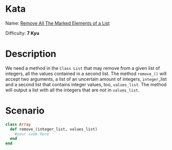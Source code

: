 # Kata
Name: [Remove All The Marked Elements of a List](https://www.codewars.com/kata/remove-all-the-marked-elements-of-a-list)

Difficulty: **7 Kyu**

# Description
We need a method in the `Class List` that may remove from a given list of integers, all the values contained in a second list. The method `remove_()` will accept two arguments, a list of an uncertain amount of integers, `integer`_list and a second list that contains integer values, too, `values_list`. The method will output a list with all the integers that are not in `values_list`.

# Scenario
```ruby
class Array
  def remove_(integer_list, values_list)
    #your code here
  end
end
```